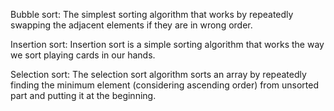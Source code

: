 Bubble sort: The simplest sorting algorithm that works by repeatedly swapping the adjacent elements if they are in wrong order.

Insertion sort: Insertion sort is a simple sorting algorithm that works the way we sort playing cards in our hands.

Selection sort: The selection sort algorithm sorts an array by repeatedly finding the minimum element (considering ascending order) from unsorted part and putting it at the beginning.

